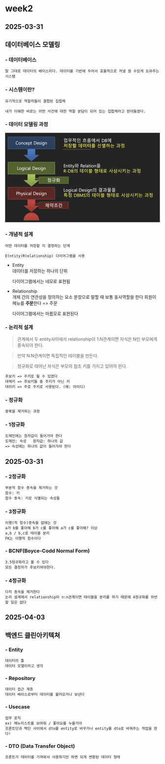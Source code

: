 # week2

## 2025-03-31

## 데이터베이스 모델링

### - 데이터베이스

    말 그대로 데이터의 베이스이다. 데이터를 기반에 두어서 효율적으로 꺼낼 쓸 수있게 도와주는 시스템

### - 시스템이란?

    유기적으로 역할자들이 결합된 집합체

    내가 이해한 바로는 어떤 사건에 대한 역할 분담이 되어 있는 집합체라고 받아들였다.

### - 데이터 모델링 과정

![alt text](image.png)

### - 개념적 설계

    어떤 데이터를 저장할 지 결정하는 단계

    E(ntity)R(elationship) 다이어그램을 사용

-   Entity  
     데이터를 저장하는 하나의 단위

    다이어그램에서는 네모로 표현됨

-   Relationship  
     개체 간의 연관성을 정의하는 요소
    문장으로 말할 때 보통 동사역할을 한다
    회원이 메뉴를 **주문**한다 => 주문

    다이어그램에서는 마름모로 표현된다

### - 논리적 설계

> 관계에서 두 entity사이에서 relationship이 1:N관계이면 자식은 N인 부모에게 종속되야 한다.

> 만약 N:N관계이면 독립적인 테이블을 만든다.

> 정규화로 태어난 자식은 부모의 참조 키를 가지고 있어야 한다.

    후보키 => 주키로 될 수 있겠다
    대체키 => 후보키들 중 주키가 아닌 키
    대리키 => 주로 주키로 사용된다. (예: 아이디)

### - 정규화

    중복을 제거하는 과정

### - 1정규화

    도메인에는 원자값이 들어가야 한다
    도메인: 속성   원자값: 하나의 값
    => 속성에는 하나의 값이 들어가야 한다

## 2025-03-31

### - 2정규화

    부분적 함수 종속을 제거하는 것
    함수: 키
    함수 종속: 키로 식별되는 속성들

### - 3정규화

    이행(적 함수)종속을 없애는 것
    a가 b를 좋아해 b가 c를 좋아해 a가 c를 좋아해? 이상
    a,b / b,c로 테이블 분리
    FK는 이행적 함수이다

### - BCNF(Boyce-Codd Normal Form)

    3.5정규화라고 볼 수 있다
    모든 결정자가 후보키여야한다.

### - 4정규화

    다치 종속을 제거한다
    논리 설계에서 relationship이 n:n관계이면 테이블을 분리를 하기 때문에 4정규화를 위반할 일은 없다

## 2025-04-03

## 백엔드 클린아키텍쳐

### - Entity

    데이터의 틀
    데이터 모델이라고 생각

### - Repository

    데이터 접근 계층
    데이터 베이스로부터 데이터를 불러오거나 보낸다

### - Usecase

    업무 로직
    ex) 메뉴리스트를 보여줘 / 좋아요를 누를거야
    프론트단과 백단 사이에서 dto를 entity로 바꾸거나 entity를 dto로 바꿔주는 작업을 한다!

### - DTO (Data Transfer Object)

    프론트가 데이터를 가져와서 사용하기만 하면 되게 변환된 데이터 형태
